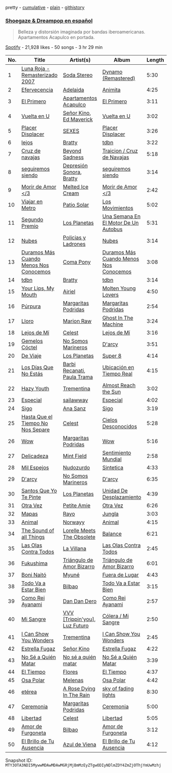 pretty - [cumulative](/playlists/cumulative/37i9dQZF1DX7QM9rGRCxSN.md) - [plain](/playlists/plain/37i9dQZF1DX7QM9rGRCxSN) - [githistory](https://github.githistory.xyz/mackorone/spotify-playlist-archive/blob/main/playlists/plain/37i9dQZF1DX7QM9rGRCxSN)

### [Shoegaze & Dreampop en español](https://open.spotify.com/playlist/37i9dQZF1DX7QM9rGRCxSN)

> Belleza y distorsión imaginada por bandas iberoamericanas\. Apartamentos Acapulco en portada.

[Spotify](https://open.spotify.com/user/spotify) - 21,928 likes - 50 songs - 3 hr 29 min

| No. | Title | Artist(s) | Album | Length |
|---|---|---|---|---|
| 1 | [Luna Roja \- Remasterizado 2007](https://open.spotify.com/track/0MHENKo7srNABaALyzrYlX) | [Soda Stereo](https://open.spotify.com/artist/7An4yvF7hDYDolN4m5zKBp) | [Dynamo \(Remastered\)](https://open.spotify.com/album/4bfwXuecOmNVlPM5RStAiQ) | 5:30 |
| 2 | [Efervecencia](https://open.spotify.com/track/2YYyNYvGBlobj2UjpWGcNo) | [Adelaida](https://open.spotify.com/artist/5ugKDsPNjtGyV7WxD7nTYS) | [Animita](https://open.spotify.com/album/2gz1tfqRhfFjD4noTtqKUs) | 4:25 |
| 3 | [El Primero](https://open.spotify.com/track/4cIDUCqPKBoFmpYhb3iKU9) | [Apartamentos Acapulco](https://open.spotify.com/artist/5MJEbh71qd0GTKQdKko3TT) | [El Primero](https://open.spotify.com/album/1SXArpME4RyxxFkwgXQM8H) | 3:11 |
| 4 | [Vuelta en U](https://open.spotify.com/track/2uSQpyjWJpSaoxjc27VAZ3) | [Señor Kino](https://open.spotify.com/artist/2W0kFBz6nHARNF7A5KlWYG), [Ed Maverick](https://open.spotify.com/artist/3JSSjGYcIkgsrz7892CelT) | [Vuelta en U](https://open.spotify.com/album/2XQUbze1bkSR86N8XbAOEy) | 3:02 |
| 5 | [Placer Displacer](https://open.spotify.com/track/12vC5vhU42ZRY3LhAwOYVf) | [SEXES](https://open.spotify.com/artist/1Fq29HLbHUsplyoE5mMAFp) | [Placer Displacer](https://open.spotify.com/album/6Fs5XNxyodItJMJrqaI49a) | 3:26 |
| 6 | [lejos](https://open.spotify.com/track/2ehzgbfJuRUvEB4Pkm4Ic1) | [Bratty](https://open.spotify.com/artist/0UTzLuwz9RvFOCnwAZjUxn) | [tdbn](https://open.spotify.com/album/4IYxAA0c0p5TBWlBdLdx5T) | 3:22 |
| 7 | [Cruz de navajas](https://open.spotify.com/track/3Iw2JGQOIx5LtmpPX5HTz6) | [Beyond Sadness](https://open.spotify.com/artist/4D6riy0MljyHs3LtsWMPxb) | [Traicion / Cruz de Navajas](https://open.spotify.com/album/6X0R8jBws2cprXv3lIIgvr) | 5:18 |
| 8 | [seguiremos siendo](https://open.spotify.com/track/6zX7KSFicewSnSeT3W2tvN) | [Depresión Sonora](https://open.spotify.com/artist/2oCrGFAUJwBVFaaIM8c0AO), [Bratty](https://open.spotify.com/artist/0UTzLuwz9RvFOCnwAZjUxn) | [seguiremos siendo](https://open.spotify.com/album/4KkPCRsBQnbv25qKv8dkpI) | 3:14 |
| 9 | [Morir de Amor </3](https://open.spotify.com/track/6kRVdk5YVE7TH5yWDeCTcO) | [Melted Ice Cream](https://open.spotify.com/artist/5sM0rohMauU34KstMcmrw9) | [Morir de Amor </3](https://open.spotify.com/album/65ClgMHw387ScepCOtkoDN) | 2:42 |
| 10 | [Viajar en Metro](https://open.spotify.com/track/7FDjq6dp6gUjsqsSWchDZ1) | [Patio Solar](https://open.spotify.com/artist/5vA7SVYlKJGW6NGkKaSEax) | [Los Movimientos](https://open.spotify.com/album/5y42cHtbjVLQhuLWbcEwja) | 5:02 |
| 11 | [Segundo Premio](https://open.spotify.com/track/0VaaF3Mjm3xwl9uQJbwetH) | [Los Planetas](https://open.spotify.com/artist/0N1TIXCk9Q9JbEPXQDclEL) | [Una Semana En El Motor De Un Autobus](https://open.spotify.com/album/1mKYDmOkGg46TMEfdTGts1) | 5:31 |
| 12 | [Nubes](https://open.spotify.com/track/03DwGjU8lK4wiDdgSett0i) | [Policias y Ladrones](https://open.spotify.com/artist/6Y9quCNVfxgIE308HSMpEd) | [Nubes](https://open.spotify.com/album/7t0vBigNHXs9SuwH1AaJXd) | 3:14 |
| 13 | [Duramos Más Cuando Menos Nos Conocemos](https://open.spotify.com/track/4bFLWgZkJuPoa1Js25VQU8) | [Coma Pony](https://open.spotify.com/artist/6CoQb7w1IH2ZGgJZV0HaC9) | [Duramos Más Cuando Menos Nos Conocemos](https://open.spotify.com/album/5RwW7blxdp4AtsWPKJ9Qk2) | 3:08 |
| 14 | [tdbn](https://open.spotify.com/track/5PKQelL3yzmUpKTDj0j72t) | [Bratty](https://open.spotify.com/artist/0UTzLuwz9RvFOCnwAZjUxn) | [tdbn](https://open.spotify.com/album/4IYxAA0c0p5TBWlBdLdx5T) | 3:14 |
| 15 | [Your Lips, My Mouth](https://open.spotify.com/track/28afz1iY04Elvc7YhHDYTt) | [Airiel](https://open.spotify.com/artist/1WOhabhnnH1k6KcD81xGD1) | [Molten Young Lovers](https://open.spotify.com/album/0KeUr8fbOh5vPUsVN6SQ8Z) | 4:50 |
| 16 | [Púrpura](https://open.spotify.com/track/3jtaAUbFSzfoKv6bVVo563) | [Margaritas Podridas](https://open.spotify.com/artist/5O9NicFLG2F9Xr7OHxmrb7) | [Margaritas Podridas](https://open.spotify.com/album/0zEZh5PgV10xk2VM0GJ3Lm) | 2:54 |
| 17 | [Lloro](https://open.spotify.com/track/2eEIKn5hRMjeTiHlwlpBqZ) | [Marion Raw](https://open.spotify.com/artist/1BRIIX1uolmIQV9PrcedGj) | [Ghost In The Machine](https://open.spotify.com/album/3Yc31Lta4Yr3Sn0UlsdSPi) | 3:24 |
| 18 | [Lejos de Mí](https://open.spotify.com/track/3xu8MJIRspNhJilbRnI5mI) | [Celest](https://open.spotify.com/artist/2tpIEJakXfrYv4CwlUL1Fl) | [Lejos de Mí](https://open.spotify.com/album/4TKcF68kvvylJaqNwaeFwk) | 3:16 |
| 19 | [Gemelos Cóctel](https://open.spotify.com/track/4Y3INBmiizfTIIBrOQvvFO) | [No Somos Marineros](https://open.spotify.com/artist/17Vo2RbhsVWNYkLjeQRfcP) | [D'arcy](https://open.spotify.com/album/0MlfbX8SY5emphjwETJSRu) | 3:51 |
| 20 | [De Viaje](https://open.spotify.com/track/5Alh9ZUF8clLNm1UmFLcSv) | [Los Planetas](https://open.spotify.com/artist/0N1TIXCk9Q9JbEPXQDclEL) | [Super 8](https://open.spotify.com/album/6b4l8rVWImW1hkCshXichu) | 4:14 |
| 21 | [Los Días Que No Estás](https://open.spotify.com/track/6wj9l4v47KaIGN2OBfKtpI) | [Barbi Recanati](https://open.spotify.com/artist/4nwFiHgPXUpo0KgR1rZSAD), [Paula Trama](https://open.spotify.com/artist/6qUDw7IqelgJuzAIhGMx6u) | [Ubicación en Tiempo Real](https://open.spotify.com/album/7AGuimab1m9FAFkS6sekRp) | 4:15 |
| 22 | [Hazy Youth](https://open.spotify.com/track/1HXLeO8G18z1LLxk3FbqWD) | [Trementina](https://open.spotify.com/artist/0DM3M5xGKVaO7MNFBH3K0X) | [Almost Reach the Sun](https://open.spotify.com/album/58kWM6VvTn5gc3iiAVqKNS) | 3:02 |
| 23 | [Especial](https://open.spotify.com/track/6M0iMWjgLJi6ndo5n0fCI8) | [sailawway](https://open.spotify.com/artist/7tg2hHygz0gM2dq5PrNH2q) | [Especial](https://open.spotify.com/album/4FSNPjZJIRazbypUcTzIH3) | 4:02 |
| 24 | [Sigo](https://open.spotify.com/track/2D9fsqNw4aMABpchC5Once) | [Ana Sanz](https://open.spotify.com/artist/1wFieEqzZtcjkSIHtVk2YD) | [Sigo](https://open.spotify.com/album/0XcwHtwzFbnrXuX1CzhFKQ) | 3:19 |
| 25 | [Hasta Que el Tiempo No Nos Separe](https://open.spotify.com/track/2mJdsxOhueWeg3vtiOyQkD) | [Celest](https://open.spotify.com/artist/2tpIEJakXfrYv4CwlUL1Fl) | [Cielos Desconocidos](https://open.spotify.com/album/0seWnTPky0KP5OxP7Qh5tt) | 5:28 |
| 26 | [Wow](https://open.spotify.com/track/6dH0yTwptrQIb6qMLPg1As) | [Margaritas Podridas](https://open.spotify.com/artist/5O9NicFLG2F9Xr7OHxmrb7) | [Wow](https://open.spotify.com/album/2h85rsLHSwAMdaBJvNnirH) | 5:16 |
| 27 | [Delicadeza](https://open.spotify.com/track/2Yskv1YwRJfu6L7auWA34g) | [Mint Field](https://open.spotify.com/artist/3okJi6oq87Mwx0VzywmMgz) | [Sentimiento Mundial](https://open.spotify.com/album/5l42UGler5fwv207TkXYtI) | 2:58 |
| 28 | [Mil Espejos](https://open.spotify.com/track/5W7CsTIjb4LNKujDtqutGc) | [Nudozurdo](https://open.spotify.com/artist/2Gw5aCeNK9o0PmsNuSirW0) | [Sintetica](https://open.spotify.com/album/6D2b3pORKyOOwZwJ4InjXe) | 4:33 |
| 29 | [D'arcy](https://open.spotify.com/track/6YyPd58tmsmHbkT1eHf2in) | [No Somos Marineros](https://open.spotify.com/artist/17Vo2RbhsVWNYkLjeQRfcP) | [D'arcy](https://open.spotify.com/album/0MlfbX8SY5emphjwETJSRu) | 6:35 |
| 30 | [Santos Que Yo Te Pinte](https://open.spotify.com/track/1L4irrN3TGmOHS65WM1g4W) | [Los Planetas](https://open.spotify.com/artist/0N1TIXCk9Q9JbEPXQDclEL) | [Unidad De Desplazamiento](https://open.spotify.com/album/3CALAHUrBmAtGjVj82x5tz) | 4:39 |
| 31 | [Otra Vez](https://open.spotify.com/track/0vA1RgkV2GqrwpkSiINgKR) | [Petite Amie](https://open.spotify.com/artist/79C3hxvHZM7O041gO8YQmw) | [Otra Vez](https://open.spotify.com/album/3lnvmhXZWbfxH45nw7MvMp) | 6:26 |
| 32 | [Mapas](https://open.spotify.com/track/4KBhtcvm7Rb91wTMIVtZKP) | [Rayo](https://open.spotify.com/artist/1r5mgN3pd36xjsZSZOvST9) | [Jungla](https://open.spotify.com/album/0s8OB2LMGu6l9NyfJgvsvC) | 3:03 |
| 33 | [Animal](https://open.spotify.com/track/0oj0QRfjA5WsLvZkoOQk6f) | [Norwayy](https://open.spotify.com/artist/2Oco3IVZNWcII3kGXRaNaU) | [Animal](https://open.spotify.com/album/1YeMVUEEBUcehIKC8PQkK5) | 4:15 |
| 34 | [The Sound of all Things](https://open.spotify.com/track/6vdl0qUhK7vWczvw0NcPBM) | [Lorelle Meets The Obsolete](https://open.spotify.com/artist/79ckv9yY9WAKcH8KfrvmiP) | [Balance](https://open.spotify.com/album/0yqqIG6a0xG6qFiaOu6Vcp) | 6:21 |
| 35 | [Las Olas Contra Todos](https://open.spotify.com/track/67QxnzLtZh9NiD7NzlBgs1) | [La Villana](https://open.spotify.com/artist/6hZrSCRkq3lgHZ9dFxpzhq) | [Las Olas Contra Todos](https://open.spotify.com/album/4J8d90YhrrYBiZbSeRiacK) | 2:45 |
| 36 | [Fukushima](https://open.spotify.com/track/1tnyObmkojHC10zaTFV0rT) | [Triángulo de Amor Bizarro](https://open.spotify.com/artist/6A6B4fkbxVlQtNASPk5e2e) | [Triángulo de Amor Bizarro](https://open.spotify.com/album/5g6VFGlvYtGIOuIVy4zU8m) | 6:01 |
| 37 | [Boni Naitó](https://open.spotify.com/track/3GVI5TbNvYLj70ws5ZPFcW) | [Myuné](https://open.spotify.com/artist/3LnFaKCLO8uhqBf2VITWGT) | [Fuera de Lugar](https://open.spotify.com/album/1m5YP0jEENVLbhbNJuZCWO) | 4:43 |
| 38 | [Todo Va a Estar Bien](https://open.spotify.com/track/64jBAvPvYBRU1m4chLxbtT) | [Bilbao](https://open.spotify.com/artist/0auztALogdXmk4KYvF1FoT) | [Todo Va a Estar Bien](https://open.spotify.com/album/0GoEGXpVjqIcPJOZIqlhtw) | 3:15 |
| 39 | [Como Rei Ayanami](https://open.spotify.com/track/0tYNvkWztbz331kXOHXf8n) | [Dan Dan Dero](https://open.spotify.com/artist/2auDyHZC2XT2E5kV6dyBPR) | [Como Rei Ayanami](https://open.spotify.com/album/30LJvOyd3yd4Otb6LLuQCW) | 2:57 |
| 40 | [Mi Sangre](https://open.spotify.com/track/1ZXvT95QolAhFYQ3xUfVDI) | [VVV \[Trippin'you\]](https://open.spotify.com/artist/7tszuN9emjCCsC7kccXTFU), [Luz Futuro](https://open.spotify.com/artist/3BaSeTuHgL69zvtazv2XvA) | [Cólera / Mi Sangre](https://open.spotify.com/album/6i6RWwpYyUuASuBWLw4MKd) | 2:50 |
| 41 | [I Can Show You Wonders](https://open.spotify.com/track/59nLZfSfprwxAA2NeESxey) | [Trementina](https://open.spotify.com/artist/0DM3M5xGKVaO7MNFBH3K0X) | [I Can Show You Wonders](https://open.spotify.com/album/5BLy1t6Xz0XNBrHN2VIMeM) | 2:45 |
| 42 | [Estrella Fugaz](https://open.spotify.com/track/3ksdl0YWfOTHAReDo9lkYa) | [Señor Kino](https://open.spotify.com/artist/2W0kFBz6nHARNF7A5KlWYG) | [Estrella Fugaz](https://open.spotify.com/album/1zlpHqJLyYmfqzSOytAT5D) | 4:22 |
| 43 | [No Sé a Quién Matar](https://open.spotify.com/track/2GblwI1Lhuwxd4bMkENMem) | [No sé a quién matar](https://open.spotify.com/artist/4FVmReIogKhsocFmvBPLAV) | [No Sé a Quién Matar](https://open.spotify.com/album/0X7ZQoSMpEiDJHHBo0otkS) | 3:39 |
| 44 | [El Tiempo](https://open.spotify.com/track/2uKO2bIP3AtFxCZrUDmGlC) | [Flores](https://open.spotify.com/artist/25Wl3sHyhxXW8BsgcbpYSt) | [El Tiempo](https://open.spotify.com/album/0tchM8Ti4qw4TU7VjQC5Su) | 4:37 |
| 45 | [Osa Polar](https://open.spotify.com/track/1h9pmGilzK1WAIMDbhSsCG) | [Melenas](https://open.spotify.com/artist/3vLz3LvH5DRDZOy6SU9w2f) | [Osa Polar](https://open.spotify.com/album/6t05m4JxBdRonMD5T1hYys) | 4:42 |
| 46 | [etérea](https://open.spotify.com/track/37APulB1aRuJ6lYum46vDf) | [A Rose Dying In The Rain](https://open.spotify.com/artist/4KmC9Gvitt2Qf7YqWTtCrG) | [sky of fading lights](https://open.spotify.com/album/4MsvXCBZ8QZ8VJMnw6B89N) | 8:30 |
| 47 | [Ceremonia](https://open.spotify.com/track/1ycIEEREuhHTHtmPCaJiMg) | [Margaritas Podridas](https://open.spotify.com/artist/5O9NicFLG2F9Xr7OHxmrb7) | [Ceremonia](https://open.spotify.com/album/0eJvHrZXZkkUDVMQuEJq07) | 5:00 |
| 48 | [Libertad](https://open.spotify.com/track/1MMoSzv2oTgPNpsy54DKUR) | [Celest](https://open.spotify.com/artist/2tpIEJakXfrYv4CwlUL1Fl) | [Libertad](https://open.spotify.com/album/0dq3J0IKSXF3wDPbmrWSz8) | 5:05 |
| 49 | [Amor de Furgoneta](https://open.spotify.com/track/3uZndqZtdBxtnLe875iPSR) | [Bilbao](https://open.spotify.com/artist/0auztALogdXmk4KYvF1FoT) | [Amor de Furgoneta](https://open.spotify.com/album/3Cs0GE7gaKWqfKYKoVH7jy) | 3:12 |
| 50 | [El Brillo de Tu Ausencia](https://open.spotify.com/track/5j1grRcBgGMzdXh0DoEOzz) | [Azul de Viena](https://open.spotify.com/artist/2Ie8P8WAdI3FMvEuWS52pQ) | [El Brillo de Tu Ausencia](https://open.spotify.com/album/5t1Uw2qWVVMCAzmHwwdT02) | 4:12 |

Snapshot ID: `MTY3OTA3NDI5MywwMDAwMDAwMGRjMjBmMzEyZTgwODIyNDlmZDY4ZmZjOThjYmUwMzhj`

